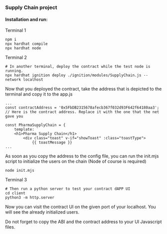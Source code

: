 ### Supply Chain project

#### Installation and run:

Terminal 1
```shell
npm i
npx hardhat compile
npx hardhat node
```
Terminal 2
```shell
# In another terminal, deploy the contract while the test node is running.
npx hardhat ignition deploy ./ignition/modules/SupplyChain.js --network localhost
```
Now that you deployed the contract, take the address that is depicted to the terminal and copy it to the app.js
```
...
const contractAddress = '0x5FbDB2315678afecb367f032d93F642f64180aa3'; // Here is the contract address. Replace it with the one that the net gave you

const PharmaSupplyChain = {
    template: `
    <h1>Pharma Supply Chain</h1>
        <div class="toast" v-if="showToast" :class="toastType">
            {{ toastMessage }}
...
```
As soon as you copy the address to the config file, you can run the init.mjs script to initialize the users on the chain (Node of course is required)
```
node init.mjs
```
Terminal 3
```shell
# Then run a python server to test your contract dAPP UI
cd client
python3 -m http.server
```
Now you can visit the contract UI on the given port of your localhost. You will see the already initialized users.

Do not forget to copy the ABI and the contract address to your UI Javascript files. 
